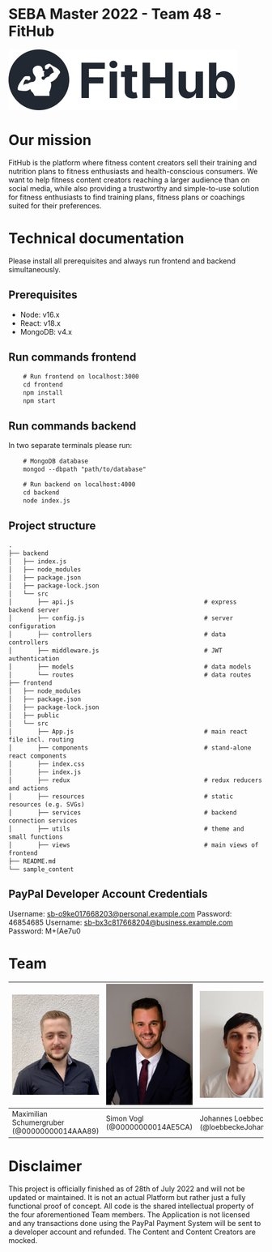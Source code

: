 # SEBA Master 2022 - Team 48 - FitHub
![FitHub Logo](./frontend/src/resources/logo_standard.svg)

# Our mission
FitHub is the platform where fitness content creators sell their training and nutrition plans to fitness enthusiasts and health-conscious consumers. We want to help fitness content creators reaching a larger audience than on social media, while also providing a trustworthy and simple-to-use solution for fitness enthusiasts to find training plans, fitness plans or coachings suited for their preferences.

# Technical documentation
Please install all prerequisites and always run frontend and backend simultaneously.

## Prerequisites
- Node: v16.x
- React: v18.x
- MongoDB: v4.x

## Run commands frontend
```shell
    # Run frontend on localhost:3000
    cd frontend
    npm install
    npm start
 ```

## Run commands backend
In two separate terminals please run:
```shell
    # MongoDB database
    mongod --dbpath "path/to/database"
```
```shell
    # Run backend on localhost:4000
    cd backend
    node index.js
```

## Project structure
```shell
.
├── backend
│   ├── index.js
│   ├── node_modules
│   ├── package.json
│   ├── package-lock.json
│   └── src
│       ├── api.js                                    # express backend server
│       ├── config.js                                 # server configuration
│       ├── controllers                               # data controllers
│       ├── middleware.js                             # JWT authentication
│       ├── models                                    # data models
│       └── routes                                    # data routes
├── frontend
│   ├── node_modules
│   ├── package.json
│   ├── package-lock.json
│   ├── public
│   └── src
│       ├── App.js                                    # main react file incl. routing
│       ├── components                                # stand-alone react components
│       ├── index.css
│       ├── index.js
│       ├── redux                                     # redux reducers and actions
│       ├── resources                                 # static resources (e.g. SVGs)
│       ├── services                                  # backend connection services
│       ├── utils                                     # theme and small functions
│       ├── views                                     # main views of frontend
├── README.md
└── sample_content
```
## PayPal Developer Account Credentials
Username: sb-o9ke017668203@personal.example.com Password: 46854685
Username: sb-bx3c817668204@business.example.com Password: M+(Ae7u0

# Team
| ![Max](./frontend/src/resources/Maximilian.jpeg) | ![Simon](./frontend/src/resources/Simon_Vogl.jpg) | ![Johannes](./frontend/src/resources/Johannes.jpg) | ![Oliver](./frontend/src/resources/Oliver.jpg) |
|-------------------------------------------------|---------------------------------------------------|----------------------------------------------------|------------------------------------------------| 
| Maximilian Schumergruber (@00000000014AAA89)    | Simon Vogl (@00000000014AE5CA)                    | Johannes Loebbecke (@loebbeckeJohannes)            | Oliver Klukas (@ga87daw)                       | 

# Disclaimer
This project is officially finished as of 28th of July 2022 and will not be updated or maintained. It is not an actual Platform but rather just a fully functional proof of concept. All code is the shared intellectual property of the four aforementioned Team members. The Application is not licensed and any transactions done using the PayPal Payment System will be sent to a developer account and refunded. The Content and Content Creators are mocked.

